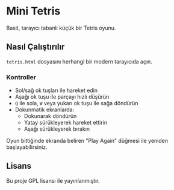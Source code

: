 # Mini Tetris

Basit, tarayıcı tabanlı küçük bir Tetris oyunu.

## Nasıl Çalıştırılır

`tetris.html` dosyasını herhangi bir modern tarayıcıda açın.

### Kontroller

- Sol/sağ ok tuşları ile hareket edin
- Aşağı ok tuşu ile parçayı hızlı düşürün
- `Q` ile sola, `W` veya yukarı ok tuşu ile sağa döndürün
- Dokunmatik ekranlarda:
  - Dokunarak döndürün
  - Yatay sürükleyerek hareket ettirin
  - Aşağı sürükleyerek bırakın

Oyun bittiğinde ekranda beliren "Play Again" düğmesi ile yeniden başlayabilirsiniz.

## Lisans

Bu proje GPL lisansı ile yayınlanmıştır.
